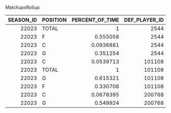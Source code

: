 MatchupsRollup:

|   SEASON_ID | POSITION   |   PERCENT_OF_TIME |   DEF_PLAYER_ID | DEF_PLAYER_NAME   |   GP | MATCHUP_MIN   |   PARTIAL_POSS |   PLAYER_PTS |   TEAM_PTS |   MATCHUP_AST |   MATCHUP_TOV |   MATCHUP_BLK |   MATCHUP_FGM |   MATCHUP_FGA |   MATCHUP_FG_PCT |   MATCHUP_FG3M |   MATCHUP_FG3A |   MATCHUP_FG3_PCT |   MATCHUP_FTM |   MATCHUP_FTA |   SFL |
|------------:|:-----------|------------------:|----------------:|:------------------|-----:|:--------------|---------------:|-------------:|-----------:|--------------:|--------------:|--------------:|--------------:|--------------:|-----------------:|---------------:|---------------:|------------------:|--------------:|--------------:|------:|
|       22023 | TOTAL      |         1         |            2544 | LeBron James      |   70 | 979:11        |         5131.2 |          790 |       5661 |           190 |            93 |            23 |           328 |           710 |            0.462 |            106 |            303 |             0.35  |            28 |            39 |    20 |
|       22023 | F          |         0.555058  |            2544 | LeBron James      |   70 | 543:30        |         2781.3 |          413 |       2918 |            96 |            49 |             8 |           171 |           377 |            0.454 |             60 |            171 |             0.351 |            11 |            17 |     9 |
|       22023 | C          |         0.0936881 |            2544 | LeBron James      |   59 | 91:44         |          478.1 |           93 |        668 |            16 |            11 |             4 |            41 |            73 |            0.562 |              3 |              9 |             0.333 |             8 |            10 |     5 |
|       22023 | G          |         0.351254  |            2544 | LeBron James      |   70 | 343:57        |         1871.8 |          284 |       2075 |            78 |            33 |            11 |           116 |           260 |            0.446 |             43 |            123 |             0.35  |             9 |            12 |     6 |
|       22023 | C          |         0.0539713 |          101108 | Chris Paul        |   50 | 32:14         |          171.7 |           55 |        251 |             4 |             6 |             1 |            24 |            41 |            0.585 |              2 |              4 |             0.5   |             5 |             8 |     4 |
|       22023 | TOTAL      |         1         |          101108 | Chris Paul        |   58 | 597:21        |         3054.4 |          680 |       3491 |           131 |            84 |             3 |           263 |           543 |            0.484 |             78 |            218 |             0.358 |            76 |            94 |    36 |
|       22023 | G          |         0.615321  |          101108 | Chris Paul        |   58 | 367:34        |         1875.2 |          392 |       2084 |            88 |            47 |             1 |           146 |           307 |            0.476 |             55 |            139 |             0.396 |            45 |            50 |    18 |
|       22023 | F          |         0.330708  |          101108 | Chris Paul        |   57 | 197:33        |         1007.5 |          233 |       1156 |            39 |            31 |             1 |            93 |           195 |            0.477 |             21 |             75 |             0.28  |            26 |            36 |    14 |
|       22023 | C          |         0.0678395 |          200768 | Kyle Lowry        |   55 | 43:35         |          232.8 |           50 |        338 |            10 |             5 |             0 |            22 |            35 |            0.629 |              3 |              5 |             0.6   |             3 |            10 |     5 |
|       22023 | G          |         0.549924  |          200768 | Kyle Lowry        |   59 | 353:16        |         1813   |          470 |       1952 |           104 |            61 |             9 |           171 |           377 |            0.454 |             79 |            193 |             0.409 |            49 |            60 |    29 |